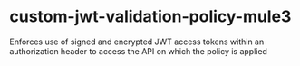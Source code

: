 # custom-jwt-validation-policy-mule3
 Enforces use of signed and encrypted JWT access tokens within an authorization header to access the API on which the policy is applied
